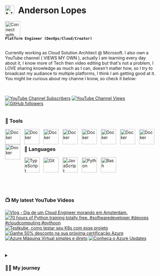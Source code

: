 # <img align="left" alt="Linux" width="30px" style="padding-right:10px;" src="https://cdn.jsdelivr.net/gh/devicons/devicon/icons/linux/linux-original.svg" />  Anderson Lopes

[<img src="https://cdn.jsdelivr.net/gh/devicons/devicon/icons/linkedin/linkedin-original.svg" alt="Connect with me" width="50">](https://www.linkedin.com/in/andersonsoaresl) <br>**`Platform Engineer (DevOps/Cloud/Creator)`**

<br>
Currently working as Cloud Solution Architect @ Microsoft. I also own a YouTube channel ( VIEWS MY OWN ), actually I am learning every day about it, I know more of Tech then video editing but that's not a problem, I LOVE sharing knowledge as much as I can, doesn't matter how, so I try to broadcast my audiance to multiple platforms, I think I am getting good at it.
You might be curious about my channe I know, so check it below: <br>
<br><br>

[![YouTube Channel Subscribers](https://img.shields.io/youtube/channel/subscribers/UCqN30hP5vl4F3lUFYXQNkNQ?style=flat-square&link=https%3A%2F%2Fwww.youtube.com%2F%40landudigital%3Fsub_confirmation%3D1)](https://www.youtube.com/@landudigital?sub_confirmation=1)
[![YouTube Channel Views](https://img.shields.io/youtube/channel/views/UCqN30hP5vl4F3lUFYXQNkNQ?style=flat-square)](https://www.youtube.com/@landudigital?sub_confirmation=1)
[![GitHub followers](https://img.shields.io/github/followers/soaand01?style=flat-square&label=GitHub%20followers&color=black)](https://github.com/soaand01?tab=followers)



#
### 🧰 Tools

<img align="left" alt="Docker" width="50px" style="padding-right:10px;" img src="https://cdn.jsdelivr.net/gh/devicons/devicon/icons/kubernetes/kubernetes-plain-wordmark.svg" />
<img align="left" alt="Docker" width="50px" style="padding-right:10px;" src="https://cdn.jsdelivr.net/gh/devicons/devicon/icons/docker/docker-original.svg" />
<img align="left" alt="Docker" width="50px" style="padding-right:10px;" img src="https://cdn.jsdelivr.net/gh/devicons/devicon/icons/azure/azure-original-wordmark.svg" />
<img align="left" alt="Docker" width="50px" style="padding-right:10px;" img src="https://cdn.jsdelivr.net/gh/devicons/devicon/icons/amazonwebservices/amazonwebservices-original-wordmark.svg" />
<img align="left" alt="Docker" width="50px" style="padding-right:10px;" img src="https://cdn.jsdelivr.net/gh/devicons/devicon/icons/github/github-original-wordmark.svg" />
<img align="left" alt="Docker" width="50px" style="padding-right:10px;" img src="https://cdn.jsdelivr.net/gh/devicons/devicon/icons/digitalocean/digitalocean-original-wordmark.svg" />
<img align="left" alt="Docker" width="50px" style="padding-right:10px;" img src="https://cdn.jsdelivr.net/gh/devicons/devicon/icons/terraform/terraform-original-wordmark.svg" />
<img align="left" alt="Docker" width="50px" style="padding-right:10px;" img src="https://cdn.jsdelivr.net/gh/devicons/devicon/icons/argocd/argocd-original-wordmark.svg" />
<img align="left" alt="Docker" width="50px" style="padding-right:10px;" img src="https://cdn.jsdelivr.net/gh/devicons/devicon/icons/vim/vim-original.svg" />
<br><br>



### 🤖 Languages

<img align="left" alt="TypeScript" width="50px" style="padding-right:10px;" src="https://cdn.jsdelivr.net/gh/devicons/devicon/icons/typescript/typescript-plain.svg" />
<img align="left" alt="Git" width="50px" style="padding-right:10px;" src="https://cdn.jsdelivr.net/gh/devicons/devicon/icons/git/git-original.svg" />
<img align="left" alt="JavaScript" width="50px" style="padding-right:10px;" src="https://cdn.jsdelivr.net/gh/devicons/devicon/icons/javascript/javascript-plain.svg" />
<img align="left" alt="Python" width="50px" style="padding-right:10px;" src="https://cdn.jsdelivr.net/gh/devicons/devicon/icons/python/python-plain.svg" />
<img align="left" alt="Bash" width="50px" style="padding-right:10px;" src="https://cdn.jsdelivr.net/gh/devicons/devicon/icons/bash/bash-original.svg" />
<br><br>

#

<br><br>

### 📺 My latest YouTube Videos
<!-- BEGIN YOUTUBE-CARDS -->
[![Vlog - Dia de um Cloud Engineer morando em Amsterdam.](https://ytcards.demolab.com/?id=8B5wb4Kfc4U&title=Vlog+-+Dia+de+um+Cloud+Engineer+morando+em+Amsterdam.&lang=en&timestamp=1714077759&background_color=%230d1117&title_color=%23ffffff&stats_color=%23dedede&max_title_lines=1&width=250&border_radius=5 "Vlog - Dia de um Cloud Engineer morando em Amsterdam.")](https://www.youtube.com/watch?v=8B5wb4Kfc4U)
[![70 hours of Python training totally free.  #softwaredeveloper #devops #cloudcomputing #pythoon](https://ytcards.demolab.com/?id=RwHsbiZF_Qg&title=70+hours+of+Python+training+totally+free.++%23softwaredeveloper+%23devops+%23cloudcomputing+%23pythoon&lang=en&timestamp=1713433877&background_color=%230d1117&title_color=%23ffffff&stats_color=%23dedede&max_title_lines=1&width=250&border_radius=5 "70 hours of Python training totally free.  #softwaredeveloper #devops #cloudcomputing #pythoon")](https://www.youtube.com/watch?v=RwHsbiZF_Qg)
[![Testkube, como testar seu K8s com esse projeto](https://ytcards.demolab.com/?id=UXIuvJGsg0U&title=Testkube%2C+como+testar+seu+K8s+com+esse+projeto&lang=en&timestamp=1712778145&background_color=%230d1117&title_color=%23ffffff&stats_color=%23dedede&max_title_lines=1&width=250&border_radius=5 "Testkube, como testar seu K8s com esse projeto")](https://www.youtube.com/watch?v=UXIuvJGsg0U)
[![Ganhe 50% desconto na sua próxima certificação Azure](https://ytcards.demolab.com/?id=mwYM6P3dIcA&title=Ganhe+50%25+desconto+na+sua+pr%C3%B3xima+certifica%C3%A7%C3%A3o+Azure&lang=en&timestamp=1709916753&background_color=%230d1117&title_color=%23ffffff&stats_color=%23dedede&max_title_lines=1&width=250&border_radius=5 "Ganhe 50% desconto na sua próxima certificação Azure")](https://www.youtube.com/watch?v=mwYM6P3dIcA)
[![Azure Máquina Virtual simples e direto](https://ytcards.demolab.com/?id=1pmoFIH_LAw&title=Azure+M%C3%A1quina+Virtual+simples+e+direto&lang=en&timestamp=1709480269&background_color=%230d1117&title_color=%23ffffff&stats_color=%23dedede&max_title_lines=1&width=250&border_radius=5 "Azure Máquina Virtual simples e direto")](https://www.youtube.com/watch?v=1pmoFIH_LAw)
[![Conheça o Azure Updates](https://ytcards.demolab.com/?id=Wp-7p9Xd3ek&title=Conhe%C3%A7a+o+Azure+Updates&lang=en&timestamp=1709478942&background_color=%230d1117&title_color=%23ffffff&stats_color=%23dedede&max_title_lines=1&width=250&border_radius=5 "Conheça o Azure Updates")](https://www.youtube.com/watch?v=Wp-7p9Xd3ek)
<!-- END YOUTUBE-CARDS -->

#

<details>
 <summary><h3>👨‍💻 My journey</h3></summary>
   Well, my passion for computing started when I was around 11 ~ 13 years old, this is because I started to see my colleagues at school bringing their homework printed nicely very fancy on Monday after they spent the weekeding working on it, I used to see it and I was amazed, but unfortuneately too expensive for my family to afford one by that time. <br><br>
   During this period from 11 untill 15 I was working with my father to help at home and going to school, when I completed 16 years old I managed to get a job in a printer company ( doesn't exist anymore ) I learned how to fix those cannon, hp, zebra ... printers, I used to love it so much, that was the oportunity that I had to touch a computer for testing the printers, great memories.<br>
  So now I was happy that I had a salary and cold help at home and buy my own stuffs, and who knows a computer?! But step by step and I learned from my parents that would be smarter to use the money to pay and join an university rather than buy it now, so, this is what I did, I joineed the Computer Science in 2019, that time I remember that used to pay around 250 brazilian reais, and my salary was 1000, so I had money to pay it, help at home, and save for my laptop which was around 3000 and I was able to save around 200 every month.<br><br>
   Well, I worked in this job untill to complete 18 years old, this is because I volunteered to the Brazilian Army, actually in Brazil when you complete 17 you must "sign up" saying you are about to complete 18, so it might happen that even if you don't want to join the Army, they you will take you anyway, which is not my case, I said I wanted to join since the day one, and it happened, I joined the Army in 2010.<br><br>
   This was most tiresome moment of my life I guess, but also the one where I have so many good memories, I wouldn't change anything, I was still going to the university and the Army at the same time, so it was very tiresome, my salary went from 1000 in the printer company to 500 brazilian reais in the Army, yes, but salary was cut in half and I still needed to pay 250 for the university. *SPOILER* I still didn't have my laptop/computer, but I was able already to use the one from the university whenever I had time.<br><br>
   Life might be hard as a soldier but also can be nice, since I was in the computer science in the university, the army had a program of paying traning to the soldiers, and I asked if they could "pay" me a Linux training, wooow, that was really nice, I did this traininfg, I was amazing 3 weeks.Life kept going in the army for until I saw an advertisement of internship program of a North American company, in Sao Paulo, my city, they were hiring young talents, so I applied and got the internship job, thanks to the Linux traning.<br><br>
   I will summary the rest so in an opportunity of working with me we can talk more, but in this company I worked 8 years, from intership to Senior Platform Engineer, moved to Netherlands, worked as Linu Engineer, SRE, CloudOps, DevOps, took more than 10 certifications and the sky is the limit, let me stop by here.<br><br>
   Drop me a message or let's have a coffee ☕, who knows work together?! :) <br><br>
